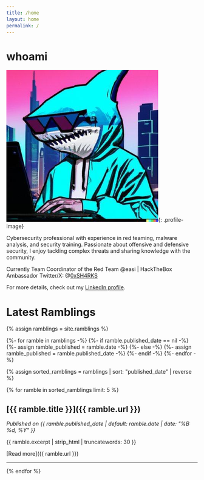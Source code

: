 ```yaml
---
title: /home
layout: home
permalink: /
---
```


# whoami

![Thomas Hayen](assets/sh4rksicon.jpg){: .profile-image}

Cybersecurity professional with experience in red teaming, malware analysis, and security training. Passionate about offensive and defensive security, I enjoy tackling complex threats and sharing knowledge with the community.

Currently Team Coordinator of the Red Team @easi | HackTheBox Ambassador
Twitter/X: @[0xSH4RKS](https://x.com/0xSH4RKS)

For more details, check out my [LinkedIn profile](https://www.linkedin.com/in/thomashayen/).

# Latest Ramblings

{% assign ramblings = site.ramblings %}

{%- for ramble in ramblings -%}
  {%- if ramble.published_date == nil -%}
    {%- assign ramble_published = ramble.date -%}
  {%- else -%}
    {%- assign ramble_published = ramble.published_date -%}
  {%- endif -%}
{%- endfor -%}

{% assign sorted_ramblings = ramblings | sort: "published_date" | reverse %}

{% for ramble in sorted_ramblings limit: 5 %}
## [{{ ramble.title }}]({{ ramble.url }})
*Published on {{ ramble.published_date | default: ramble.date | date: "%B %d, %Y" }}*

{{ ramble.excerpt | strip_html | truncatewords: 30 }}

[Read more]({{ ramble.url }})

---
{% endfor %}

